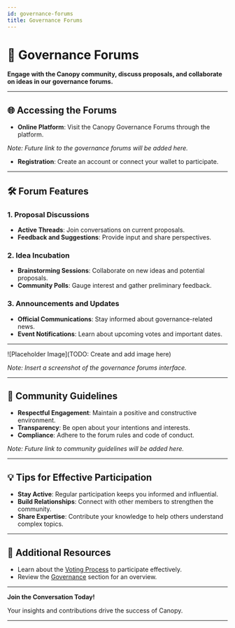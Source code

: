 ```yaml
---
id: governance-forums
title: Governance Forums
---
```


# 💬 Governance Forums

**Engage with the Canopy community, discuss proposals, and collaborate on ideas in our governance forums.**

---

## 🌐 **Accessing the Forums**

- **Online Platform**: Visit the Canopy Governance Forums through the platform.

*Note: Future link to the governance forums will be added here.*

- **Registration**: Create an account or connect your wallet to participate.

---

## 🛠️ **Forum Features**

### **1. Proposal Discussions**

- **Active Threads**: Join conversations on current proposals.
- **Feedback and Suggestions**: Provide input and share perspectives.

### **2. Idea Incubation**

- **Brainstorming Sessions**: Collaborate on new ideas and potential proposals.
- **Community Polls**: Gauge interest and gather preliminary feedback.

### **3. Announcements and Updates**

- **Official Communications**: Stay informed about governance-related news.
- **Event Notifications**: Learn about upcoming votes and important dates.

---

![Placeholder Image](TODO: Create and add image here)

*Note: Insert a screenshot of the governance forums interface.*

---

## 🤝 **Community Guidelines**

- **Respectful Engagement**: Maintain a positive and constructive environment.
- **Transparency**: Be open about your intentions and interests.
- **Compliance**: Adhere to the forum rules and code of conduct.

*Note: Future link to community guidelines will be added here.*

---

## 💡 **Tips for Effective Participation**

- **Stay Active**: Regular participation keeps you informed and influential.
- **Build Relationships**: Connect with other members to strengthen the community.
- **Share Expertise**: Contribute your knowledge to help others understand complex topics.

---

## 📖 **Additional Resources**

- Learn about the [Voting Process](voting-process) to participate effectively.
- Review the [Governance](../key-features/governance) section for an overview.

---

**Join the Conversation Today!**

Your insights and contributions drive the success of Canopy.

---
